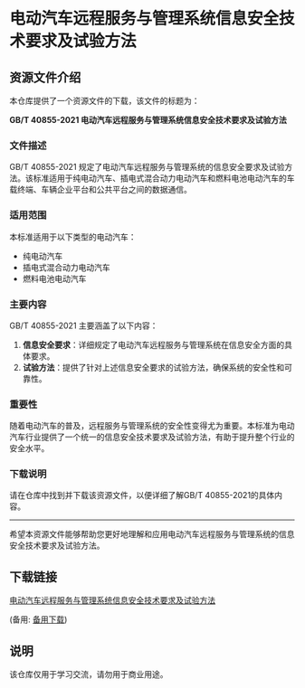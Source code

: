 # 电动汽车远程服务与管理系统信息安全技术要求及试验方法

## 资源文件介绍

本仓库提供了一个资源文件的下载，该文件的标题为：

**GB/T 40855-2021 电动汽车远程服务与管理系统信息安全技术要求及试验方法**

### 文件描述

GB/T 40855-2021 规定了电动汽车远程服务与管理系统的信息安全要求及试验方法。该标准适用于纯电动汽车、插电式混合动力电动汽车和燃料电池电动汽车的车载终端、车辆企业平台和公共平台之间的数据通信。

### 适用范围

本标准适用于以下类型的电动汽车：

- 纯电动汽车
- 插电式混合动力电动汽车
- 燃料电池电动汽车

### 主要内容

GB/T 40855-2021 主要涵盖了以下内容：

1. **信息安全要求**：详细规定了电动汽车远程服务与管理系统在信息安全方面的具体要求。
2. **试验方法**：提供了针对上述信息安全要求的试验方法，确保系统的安全性和可靠性。

### 重要性

随着电动汽车的普及，远程服务与管理系统的安全性变得尤为重要。本标准为电动汽车行业提供了一个统一的信息安全技术要求及试验方法，有助于提升整个行业的安全水平。

### 下载说明

请在仓库中找到并下载该资源文件，以便详细了解GB/T 40855-2021的具体内容。

---

希望本资源文件能够帮助您更好地理解和应用电动汽车远程服务与管理系统的信息安全技术要求及试验方法。

## 下载链接
[电动汽车远程服务与管理系统信息安全技术要求及试验方法](https://pan.quark.cn/s/60f7fe0f5fa3) 

(备用: [备用下载](https://pan.baidu.com/s/1qaDk9Y58D4mimZoubP6Tig?pwd=1234))

## 说明

该仓库仅用于学习交流，请勿用于商业用途。
